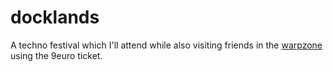 # docklands

A techno festival which I'll attend while also visiting friends in the
[warpzone](https://www.warpzone.ms) using the 9euro ticket.
